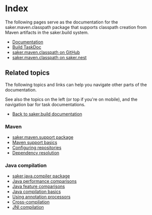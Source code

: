 # Index

The following pages serve as the documentation for the saker.maven.classpath package that supports classpath creation from Maven artifacts in the saker.build system.

<div class="doc-table-of-contents">

* [Documentation](/doc/index.md)
* [Build TaskDoc](/taskdoc/index.html)
* [saker.maven.classpath on GitHub](https://github.com/sakerbuild/saker.maven.classpath)
* [saker.maven.classpath on saker.nest](https://nest.saker.build/package/saker.maven.classpath)

</div>

## Related topics

The following topics and links can help you navigate other parts of the documentation. 

See also the topics on the left (or top if you're on mobile), and the navigation bar for task documentations.

<div class="doc-table-of-contents">

* [Back to saker.build documentation](root:/saker.build/index.html)

</div>

### Maven

<div class="doc-table-of-contents">

* [saker.maven.support package](root:/saker.maven.support/doc/index.html)
* [Maven support basics](root:/saker.maven.support/doc/mavensupport/index.html)
* [Configuring repositories](root:/saker.maven.support/doc/mavensupport/configuration.html)
* [Dependency resolution](root:/saker.maven.support/doc/mavensupport/resolution.html)

</div>

### Java compilation

<div class="doc-table-of-contents">

* [saker.java.compiler package](root:/saker.java.compiler/doc/index.html)
* [Java performance comparisons](root:/saker.java.compiler/doc/performancecomparison.html)
* [Java feature comparisons](root:/saker.java.compiler/doc/featurecomparison.html)
* [Java compilation basics](root:/saker.java.compiler/doc/javacompile/basics.html)
* [Using annotation processors](root:/saker.java.compiler/doc/javacompile/processors.html)
* [Cross-compilation](root:/saker.java.compiler/doc/javacompile/crosscompile.html)
* [JNI compilation](root:/saker.java.compiler/doc/examples/jnicompile.html)

</div>

